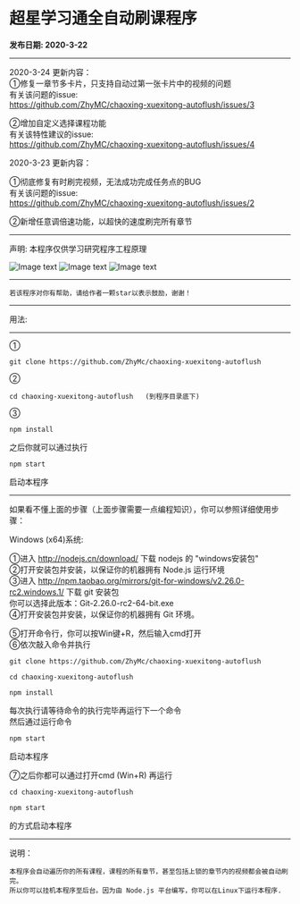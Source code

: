 # 超星学习通全自动刷课程序

**发布日期: 2020-3-22**

---
2020-3-24 更新内容：  
①修复一章节多卡片，只支持自动过第一张卡片中的视频的问题  
有关该问题的issue:  
https://github.com/ZhyMC/chaoxing-xuexitong-autoflush/issues/3  

②增加自定义选择课程功能  
有关该特性建议的issue:  
https://github.com/ZhyMC/chaoxing-xuexitong-autoflush/issues/4  
  
  
2020-3-23 更新内容：  
  
①彻底修复有时刷完视频，无法成功完成任务点的BUG  
有关该问题的issue:  
https://github.com/ZhyMC/chaoxing-xuexitong-autoflush/issues/2  
  
②新增任意调倍速功能，以超快的速度刷完所有章节  

---

声明: 本程序仅供学习研究程序工程原理

![Image text](https://raw.githubusercontent.com/ZhyMc/chaoxing-xuexitong-autoflush/master/imgs/chaoxing1.png)
![Image text](https://raw.githubusercontent.com/ZhyMc/chaoxing-xuexitong-autoflush/master/imgs/chaoxing3.png)
![Image text](https://raw.githubusercontent.com/ZhyMc/chaoxing-xuexitong-autoflush/master/imgs/chaoxing2.png)

---
```
若该程序对你有帮助，请给作者一颗star以表示鼓励，谢谢！
```

---

用法:

---

① 
```
git clone https://github.com/ZhyMc/chaoxing-xuexitong-autoflush
```
② 
```
cd chaoxing-xuexitong-autoflush   (到程序目录底下)
```
③
```
npm install
```

之后你就可以通过执行 

```
npm start 
```

启动本程序

---
如果看不懂上面的步骤（上面步骤需要一点编程知识），你可以参照详细使用步骤：  
  
Windows (x64)系统:  
  
①进入 http://nodejs.cn/download/ 下载 nodejs 的 "windows安装包"  
②打开安装包并安装，以保证你的机器拥有 Node.js 运行环境  
③进入 http://npm.taobao.org/mirrors/git-for-windows/v2.26.0-rc2.windows.1/ 下载 git 安装包  
你可以选择此版本：Git-2.26.0-rc2-64-bit.exe  
④打开安装包并安装，以保证你的机器拥有 Git 环境。  
  
⑤打开命令行，你可以按Win键+R，然后输入cmd打开  
⑥依次敲入命令并执行  
  
```
git clone https://github.com/ZhyMc/chaoxing-xuexitong-autoflush
```
```
cd chaoxing-xuexitong-autoflush
```
```
npm install
```
每次执行请等待命令的执行完毕再运行下一个命令  
然后通过运行命令  
```
npm start
```
启动本程序

⑦之后你都可以通过打开cmd (Win+R) 再运行  
```
cd chaoxing-xuexitong-autoflush
```
```
npm start
```
的方式启动本程序  
  
---
说明：
```
本程序会自动遍历你的所有课程，课程的所有章节，甚至包括上锁的章节内的视频都会被自动刷完。
所以你可以挂机本程序至后台。因为由 Node.js 平台编写，你可以在Linux下运行本程序.
```